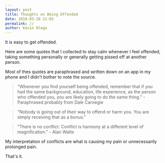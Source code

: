 ```yaml
--- 
layout: post 
title: Thoughts on Being Offended
date: 2018-03-28 11:03
permalink: // 
author: Kevin Olega 
--- 
```

It is easy to get offended.

Here are some quotes that I collected to stay calm whenever I feel offended, taking something personally or generally getting pissed off at another person.

Most of thes quotes are paraphrased and written down on an app in my phone and I didn't bother to note the source.

> "Whenever you find yourself being offended, remember that if you had the same background, education, life experience, as the person who offended you, you are likely going to do the same thing." - Paraphrased probably from Dale Carnegie

> "Nobody is going out of their way to offend or harm you. You are simply receiving that as a bonus."

> "There is no conflict. Conflict is harmony at a different level of magnification." - Alan Watts


My interpretation of conflicts are what is causing my pain or unnecessarily prolonged pain.

That's it.

